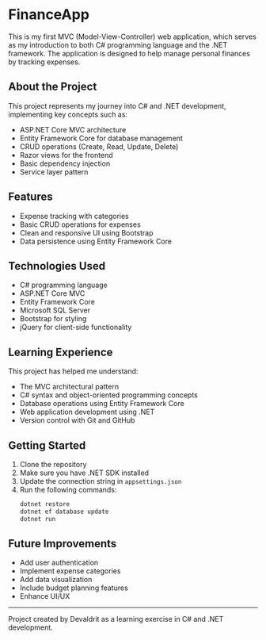 # FinanceApp

This is my first MVC (Model-View-Controller) web application, which serves as my introduction to both C# programming language and the .NET framework. The application is designed to help manage personal finances by tracking expenses.

## About the Project

This project represents my journey into C# and .NET development, implementing key concepts such as:

- ASP.NET Core MVC architecture
- Entity Framework Core for database management
- CRUD operations (Create, Read, Update, Delete)
- Razor views for the frontend
- Basic dependency injection
- Service layer pattern

## Features

- Expense tracking with categories
- Basic CRUD operations for expenses
- Clean and responsive UI using Bootstrap
- Data persistence using Entity Framework Core

## Technologies Used

- C# programming language
- ASP.NET Core MVC
- Entity Framework Core
- Microsoft SQL Server
- Bootstrap for styling
- jQuery for client-side functionality

## Learning Experience

This project has helped me understand:
- The MVC architectural pattern
- C# syntax and object-oriented programming concepts
- Database operations using Entity Framework Core
- Web application development using .NET
- Version control with Git and GitHub

## Getting Started

1. Clone the repository
2. Make sure you have .NET SDK installed
3. Update the connection string in `appsettings.json`
4. Run the following commands:
   ```bash
   dotnet restore
   dotnet ef database update
   dotnet run
   ```

## Future Improvements

- Add user authentication
- Implement expense categories
- Add data visualization
- Include budget planning features
- Enhance UI/UX

---
Project created by Devaldrit as a learning exercise in C# and .NET development.